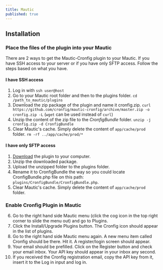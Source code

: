 ```yaml
---
title: Mautic
published: true
---
```


## Installation

### Place the files of the plugin into your Mautic

There are 2 ways to get the Mautic-Cronfig plugin to your Mautic. If you have SSH access to your server or if you have only SFTP access. Follow the steps based on what you have.

#### I have SSH access

1. Log in with `ssh user@host`
2. Go to your Mautic root folder and then to the plugins folder. `cd /path_to_mautic/plugins`
3. Download the zip package of the plugin and name it cronfig.zip. `curl https://github.com/cronfig/mautic-cronfig/archive/master.zip -o cronfig.zip -L` (`wget` can be used instead of `curl`)
4. Unzip the content of the zip file to the _CronfigBundle_ folder. `unzip -j cronfig.zip -d CronfigBundle`
5. Clear Mautic's cache. Simply delete the content of `app/cache/prod` folder. `rm -rf ../app/cache/prod/*`

#### I have only SFTP access

1. [Download](https://cronfig.mautic.net/asset/1:mautic-cronfig-plugin) the plugin to your computer.
2. Unzip the downloaded package.
3. Upload the unzipped folder to the plugins folder.
4. Rename it to CronfigBundle the way so you could locate CronfigBundle.php file on this path: `plugins/CronfigBundle/CronfigBundle.php`.
5. Clear Mautic's cache. Simply delete the content of `app/cache/prod` folder.

### Enable Cronfig Plugin in Mautic

6. Go to the right hand side Mautic menu (click the cog icon in the top right corner to slide the menu out) and go to Plugins.
7. Click the Install/Upgrade Plugins button. The Cronfig icon should appear in the list of plugins.
8. Go to the right hand side Mautic menu again. A new menu item called Cronfig should be there. Hit it. A register/login screen should appear.
9. Your email should be prefilled. Click on the Register button and check your email inbox. Your API key should appear in your inbox any second.
10. If you received the Cronfig registration email, copy the API key from it, insert it to the Log in input and log in.